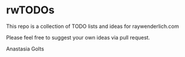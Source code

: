 # rwTODOs

This repo is a collection of TODO lists and ideas for raywenderlich.com

Please feel free to suggest your own ideas via pull request.

Anastasia Golts 
